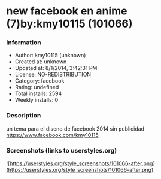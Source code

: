 # new facebook en anime (7)by:kmy10115 (101066)

### Information
- Author: kmy10115 (unknown)
- Created at: unknown
- Updated at: 8/1/2014, 3:42:31 PM
- License: NO-REDISTRIBUTION
- Category: facebook
- Rating: undefined
- Total installs: 2594
- Weekly installs: 0


### Description
un tema para el diseno de facebook 2014
sin publicidad
https://www.facebook.com/kmy10115


### Screenshots (links to userstyles.org)
![https://userstyles.org/style_screenshots/101066-after.png](https://userstyles.org/style_screenshots/101066-after.png)


